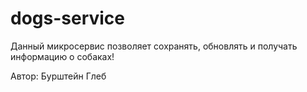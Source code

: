 # dogs-service

Данный микросервис позволяет сохранять, обновлять и получать информацию о собаках!

Автор: Бурштейн Глеб
